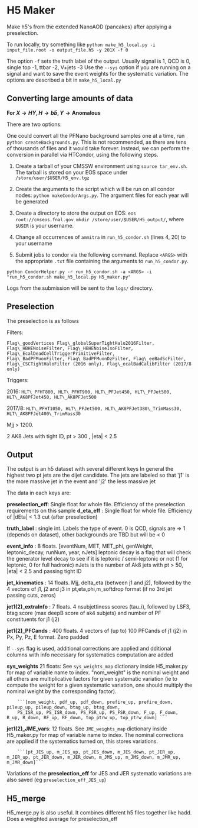 # H5 Maker

Make h5's from the extended NanoAOD (pancakes) after applying a preselection. 

To run locally, try something like `python make_h5_local.py -i input_file.root -o output_file.h5 -y 201X -f 0` 

The option `-f` sets the truth label of the output. Usually signal is 1, QCD is 0, single top -1, ttbar -2, V+jets -3
Use the `--sys` option if you are running on a signal and want to save the event weights for the systematic variation. 
The options are described a bit in `make_h5_local.py`

## Converting large amounts of data
**For $X\to HY,\, H\to b\bar{b},\, Y\to \textrm{Anomalous}$**

There are two options: 

One could convert all the PFNano background samples one at a time, run `python createBackgrounds.py`. This is not recommended, as there are tens of thousands of files and it would take forever. Instead, we can perform the conversion in parallel via HTCondor, using the following steps. 

1. Create a tarball of your CMSSW environment using `source tar_env.sh`. The tarball is stored on your EOS space under `/store/user/$USER/H5_env.tgz`

2. Create the arguments to the script which will be run on all condor nodes: `python makeCondorArgs.py`. The argument files for each year will be generated 

3. Create a directory to store the output on EOS: `eos root://cmseos.fnal.gov mkdir /store/user/$USER/H5_output/`, where `$USER` is your username.

4. Change all occurrences of `ammitra` in `run_h5_condor.sh` (lines 4, 20) to your username

5. Submit jobs to condor via the following command. Replace `<ARGS>` with the appropriate `.txt` file containing the arguments to `run_h5_condor.py`.
```
python CondorHelper.py -r run_h5_condor.sh -a <ARGS> -i "run_h5_condor.sh make_h5_local.py H5_maker.py"
```

Logs from the submission will be sent to the `logs/` directory.


## Preselection

The preselection is as follows

Filters: 

```
Flag\_goodVertices Flag\_globalSuperTightHalo2016Filter, Flag\_HBHENoiseFilter, Flag\_HBHENoiseIsoFilter, Flag\_EcalDeadCellTriggerPrimitiveFilter, 
Flag\_BadPFMuonFilter, Flag\_BadPFMuonDzFilter, Flag\_eeBadScFilter, Flag\_CSCTightHaloFilter (2016 only), Flag\_ecalBadCalibFilter (2017/8 only)

```

Triggers:

2016: ```HLT\_PFHT800, HLT\_PFHT900, HLT\_PFJet450, HLT\_PFJet500, HLT\_AK8PFJet450, HLT\_AK8PFJet500 ```

2017/8: ```HLT\_PFHT1050, HLT\_PFJet500, HLT\_AK8PFJet380\_TrimMass30, HLT\_AK8PFJet400\_TrimMass30 ```

Mjj > 1200.

2 AK8 Jets with tight ID,  pt > 300 , |eta| < 2.5


## Output
The output is an h5 dataset with several different keys
In general the highest two pt jets are the dijet candidate.
The jets are labeled so that 'j1' is the more massive jet in the event and 'j2'
the less massive jet


The data in each keys are:


**preselection\_eff**: Single float for whole file. Efficiency of the preselection requirements on this sample
**d\_eta\_eff** : Single float for whole file. Efficiency of |dEta| < 1.3 cut (after preselection)

**truth\_label** :  single int. Labels  the type of event. 0 is QCD, signals are => 1 (depends on dataset), other backgrounds are TBD but will be < 0

**event\_info** : 8 floats. [eventNum, MET, MET\_phi, genWeight, leptonic\_decay, runNum, year, nJets]
leptonic decay is a flag that will check the generator level
decay to see if it is leptonic / semi-leptonic or not (1 for leptonic, 0 for full hadronic)
nJets is the number of Ak8 jets with pt > 50, |eta| < 2.5 and passing tight ID

**jet\_kinematics** :  14 floats. Mjj, delta\_eta (between j1 and j2), followed by the 4 vectors of j1, j2 and j3  in pt,eta,phi,m\_softdrop format (if no 3rd jet passing cuts, zeros)

**jet1(2)\_extraInfo** :  7 floats. 4 nsubjettiness scores (tau\_i), followed by LSF3,
btag score (max deepB score of ak4 subjets) and number of PF constituents for j1 (j2)

**jet1(2)\_PFCands** : 400 floats. 4 vectors of (up to) 100 PFCands of j1 (j2) in  Px, Py, Pz, E  format. Zero
padded


If `--sys` flag is used, additional corrections are applied and dditional columns with info necessary for systematics
computation are added

**sys\_weights** 21 floats: See `sys_weights_map` dictionary inside H5\_maker.py for map of variable name to index. 
    "nom_weight" is the nominal weight and all others are multiplicative factors for given systematic variation 
    (ie to compute the weight for a given systematic variation, one should multiply the nominal weight by the corresponding factor). 
        
        ```[nom_weight, pdf_up, pdf_down, prefire_up, prefire_down, pileup_up, pileup_down, btag_up, btag_down, 
        PS_ISR_up, PS_ISR_down, PS_FSR_up, PS_FSR_down, F_up, F_down, R_up, R_down, RF_up, RF_down, top_ptrw_up, top_ptrw_down] ```

**jet1(2)\_JME\_vars**:  12 floats. See `JME_weights_map` dictionary inside H5_maker.py for map of variable name to index.
The nominal corrections are applied if the systematics turned on, this stores
variations.

        ```[pt_JES_up, m_JES_up, pt_JES_down, m_JES_down, pt_JER_up, m_JER_up, pt_JER_down, m_JER_down, m_JMS_up, m_JMS_down, m_JMR_up, m_JMR_down]```

Variations of the **preselection\_eff** for JES and JER systematic variations are also saved (eg `preselection_eff_JES_up`)




## H5_merge
H5\_merge.py is also useful. It combines different h5 files together like hadd.
Does a weighted average for preselection\_eff
